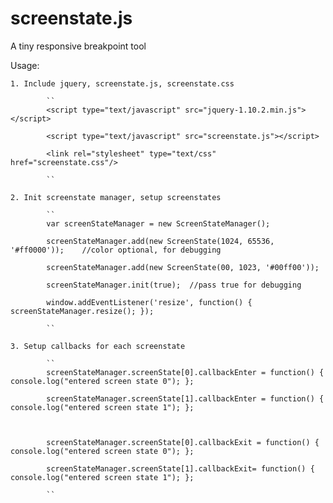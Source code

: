 screenstate.js
==============
A tiny responsive breakpoint tool

Usage:

	1. Include jquery, screenstate.js, screenstate.css
	
			``
			<script type="text/javascript" src="jquery-1.10.2.min.js"></script>
			
			<script type="text/javascript" src="screenstate.js"></script>
			
			<link rel="stylesheet" type="text/css" href="screenstate.css"/>
			
			``
			
	2. Init screenstate manager, setup screenstates
	
			``
			var screenStateManager = new ScreenStateManager();
			
			screenStateManager.add(new ScreenState(1024, 65536, '#ff0000'));	//color optional, for debugging
			
			screenStateManager.add(new ScreenState(00, 1023, '#00ff00'));
			
			screenStateManager.init(true);	//pass true for debugging
			
			window.addEventListener('resize', function() { screenStateManager.resize(); });
			
			``
			
	3. Setup callbacks for each screenstate
	
			``
			screenStateManager.screenState[0].callbackEnter = function() { console.log("entered screen state 0"); };
			
			screenStateManager.screenState[1].callbackEnter = function() { console.log("entered screen state 1"); };
			
			
			
			screenStateManager.screenState[0].callbackExit = function() { console.log("entered screen state 0"); };
			
			screenStateManager.screenState[1].callbackExit= function() { console.log("entered screen state 1"); };
			
			``
			